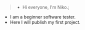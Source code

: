  > * Hi everyone, I'm Niko.;
   * I am a beginner software tester.
   * Here I will publish my first project.


